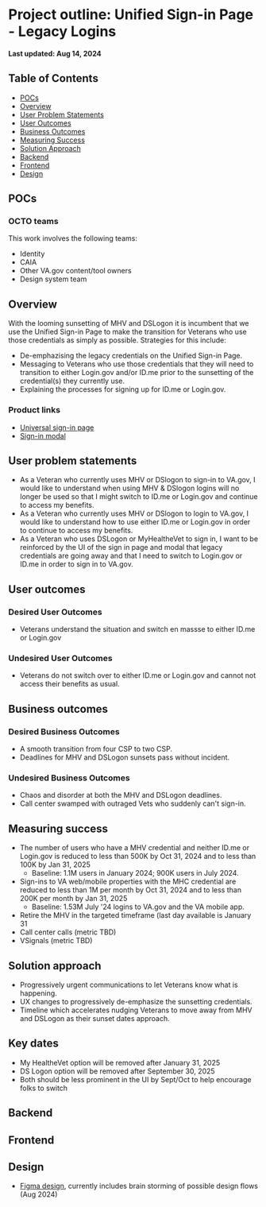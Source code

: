 # Project outline: Unified Sign-in Page - Legacy Logins 

**Last updated: Aug 14, 2024**

## Table of Contents

- [POCs](#pocs)
- [Overview](#overview)
- [User Problem Statements](#user-problem-statements)
- [User Outcomes](#user-outcomes)
- [Business Outcomes](#business-outcomes)
- [Measuring Success](#measuring-success)
- [Solution Approach](#solution-approach)
- [Backend](#backend)
- [Frontend](#frontend)
- [Design](#design)

## POCs

### OCTO teams

This work involves the following teams:

- Identity
- CAIA
- Other VA.gov content/tool owners
- Design system team

## Overview
With the looming sunsetting of MHV and DSLogon it is incumbent that we use the Unified Sign-in Page to make the transition for Veterans who use those credentials as simply as possible.  Strategies for this include:

- De-emphazising the legacy credentials on the Unified Sign-in Page.
- Messaging to Veterans who use those credentials that they will need to transition to either Login.gov and/or ID.me prior to the sunsetting of the credential(s) they currently use.
- Explaining the processes for signing up for ID.me or Login.gov.

### Product links

- [Universal sign-in page](https://www.va.gov/sign-in/?oauth=false)
- [Sign-in modal](https://www.va.gov/?next=loginModal)

## User problem statements

- As a Veteran who currently uses MHV or DSlogon to sign-in to VA.gov, I would like to understand when using MHV & DSlogon logins will no longer be used so that I might switch to ID.me or Login.gov and continue to access my benefits.
- As a Veteran who currently uses MHV or DSlogon to login to VA.gov, I would like to understand how to use either ID.me or Login.gov in order to continue to access my benefits.
- As a Veteran who uses DSLogon or MyHealtheVet to sign in, I want to be reinforced by the UI of the sign in page and modal that legacy credentials are going away and that I need to switch to Login.gov or ID.me in order to sign in to VA.gov.

## User outcomes

### Desired User Outcomes
* Veterans understand the situation and switch en massse to either ID.me or Login.gov 



### Undesired User Outcomes
* Veterans do not switch over to either ID.me or Login.gov and cannot not access their benefits as usual.

## Business outcomes

### Desired Business Outcomes
* A smooth transition from four CSP to two CSP.
* Deadlines for MHV and DSLogon sunsets pass without incident.


### Undesired Business Outcomes
* Chaos and disorder at both the MHV and DSLogon deadlines.
* Call center swamped with outraged Vets who suddenly can't sign-in.



## Measuring success
* The number of users who have a MHV credential and neither ID.me or Login.gov is reduced to less than 500K by Oct 31, 2024 and to less than 100K by Jan 31, 2025
   * Baseline: 1.1M users in January 2024; 900K users in July 2024.
* Sign-ins to VA web/mobile properties with the MHC credential are reduced to less than 1M per month by Oct 31, 2024 and to less than 200K per month by Jan 31, 2025
   * Baseline: 1.53M July '24 logins to VA.gov and the VA mobile app.
* Retire the MHV in the targeted timeframe (last day available is January 31
* Call center calls (metric TBD)
* VSignals (metric TBD)


## Solution approach
* Progressively urgent communications to let Veterans know what is happening.
* UX changes to progressively de-emphasize the sunsetting credentials.
* Timeline which accelerates nudging Veterans to move away from MHV and DSLogon as their sunset dates approach.

## Key dates

- My HealtheVet option will be removed after January 31, 2025
- DS Logon option will be removed after September 30, 2025
- Both should be less prominent in the UI by Sept/Oct to help encourage folks to switch


## Backend
## Frontend
## Design

- [Figma design](https://www.figma.com/design/skWgD0gHYGlKSoLdH097OX/USiP-and-sign-in-modal---deemphasize-DSL%2FMHV?m=auto&t=goA3iDADRZdnacsU-6), currently includes brain storming of possible design flows (Aug 2024)
